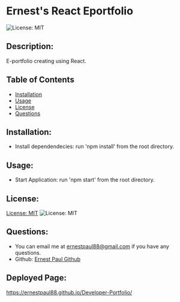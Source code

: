 # Ernest's React Eportfolio

![License: MIT](https://img.shields.io/badge/license-MIT-blue)

## Description:
E-portfolio creating using React. 

## Table of Contents

- [Installation](#installation)
- [Usage](#usage)
- [License](#license)
- [Questions](#questions)

## Installation:

- Install dependendecies: run 'npm install' from the root directory.

## Usage:

- Start Application: run 'npm start' from the root directory.

## License:

[License: MIT](https://choosealicense.com/licenses/mit/) 
 ![License: MIT](https://img.shields.io/badge/license-MIT-blue)

## Questions:

- You can email me at ernestpaul88@gmail.com if you have any questions.
- Github: [Ernest Paul Github](https://github.com/ernestpaul88)

## Deployed Page:

https://ernestpaul88.github.io/Developer-Portfolio/

